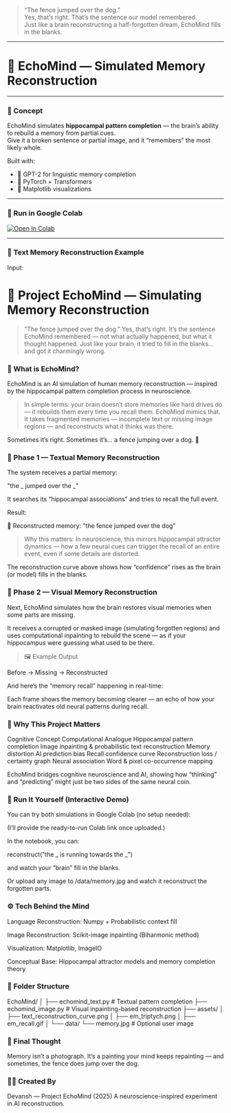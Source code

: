 > “The fence jumped over the dog.”  
> Yes, that’s right. That’s the sentence our model remembered.  
> Just like a brain reconstructing a half-forgotten dream, EchoMind fills in the blanks.


---

# 🧠 EchoMind — Simulated Memory Reconstruction

---

### 🎯 Concept
EchoMind simulates **hippocampal pattern completion** — the brain’s ability to rebuild a memory from partial cues.  
Give it a broken sentence or partial image, and it “remembers” the most likely whole.

Built with:
- 🧩 GPT-2 for linguistic memory completion  
- 🧬 PyTorch + Transformers  
- 🎨 Matplotlib visualizations

---

### 🚀 Run in Google Colab
[![Open In Colab](https://colab.research.google.com/assets/colab-badge.svg)](https://colab.research.google.com/github/<your-username>/EchoMind/blob/main/EchoMind_Colab.ipynb)

---

### 🧩 Text Memory Reconstruction Example
Input:  






















# 🧠 Project EchoMind — Simulating Memory Reconstruction

> “The fence jumped over the dog.”
> Yes, that’s right.
> It’s the sentence EchoMind remembered — not what actually happened, but what it thought happened.
> Just like your brain, it tried to fill in the blanks… and got it charmingly wrong.

### 🌌 What is EchoMind?

EchoMind is an AI simulation of human memory reconstruction — inspired by the hippocampal pattern completion process in neuroscience.

>In simple terms:
your brain doesn’t store memories like hard drives do — it rebuilds them every time you recall them.
EchoMind mimics that. It takes fragmented memories — incomplete text or missing image regions —
and reconstructs what it thinks was there.

Sometimes it’s right.
Sometimes it’s… a fence jumping over a dog. 🐶

### 🧩 Phase 1 — Textual Memory Reconstruction

The system receives a partial memory:

"the _ jumped over the _"


It searches its “hippocampal associations” and tries to recall the full event.

Result:

🧠 Reconstructed memory: "the fence jumped over the dog"


> Why this matters:
In neuroscience, this mirrors hippocampal attractor dynamics —
how a few neural cues can trigger the recall of an entire event,
even if some details are distorted.

The reconstruction curve above shows how “confidence” rises as the brain (or model) fills in the blanks.

### 🎨 Phase 2 — Visual Memory Reconstruction

Next, EchoMind simulates how the brain restores visual memories when some parts are missing.

It receives a corrupted or masked image (simulating forgotten regions)
and uses computational inpainting to rebuild the scene — as if your hippocampus were guessing what used to be there.

> 🖼 Example Output

Before → Missing → Reconstructed

And here’s the “memory recall” happening in real-time:

Each frame shows the memory becoming clearer —
an echo of how your brain reactivates old neural patterns during recall.

### 🧬 Why This Project Matters
Cognitive Concept	Computational Analogue
Hippocampal pattern completion	Image inpainting & probabilistic text reconstruction
Memory distortion	AI prediction bias
Recall confidence curve	Reconstruction loss / certainty graph
Neural association	Word & pixel co-occurrence mapping

EchoMind bridges cognitive neuroscience and AI, showing how “thinking” and “predicting”
might just be two sides of the same neural coin.

### 🧠 Run It Yourself (Interactive Demo)

You can try both simulations in Google Colab (no setup needed):


(I’ll provide the ready-to-run Colab link once uploaded.)

In the notebook, you can:

reconstruct("the _ is running towards the _")


and watch your “brain” fill in the blanks.

Or upload any image to /data/memory.jpg
and watch it reconstruct the forgotten parts.

### ⚙️ Tech Behind the Mind

Language Reconstruction: Numpy + Probabilistic context fill

Image Reconstruction: Scikit-image inpainting (Biharmonic method)

Visualization: Matplotlib, ImageIO

Conceptual Base: Hippocampal attractor models and memory completion theory

### 🧩 Folder Structure
EchoMind/
│
├── echomind_text.py          # Textual pattern completion
├── echomind_image.py         # Visual inpainting-based reconstruction
├── assets/
│   ├── text_reconstruction_curve.png
│   ├── em_triptych.png
│   ├── em_recall.gif
│
└── data/
    └── memory.jpg            # Optional user image

### 🧠 Final Thought

Memory isn’t a photograph.
It’s a painting your mind keeps repainting —
and sometimes, the fence does jump over the dog.

### 👨‍💻 Created By

Devansh — Project EchoMind (2025)
A neuroscience-inspired experiment in AI reconstruction.
